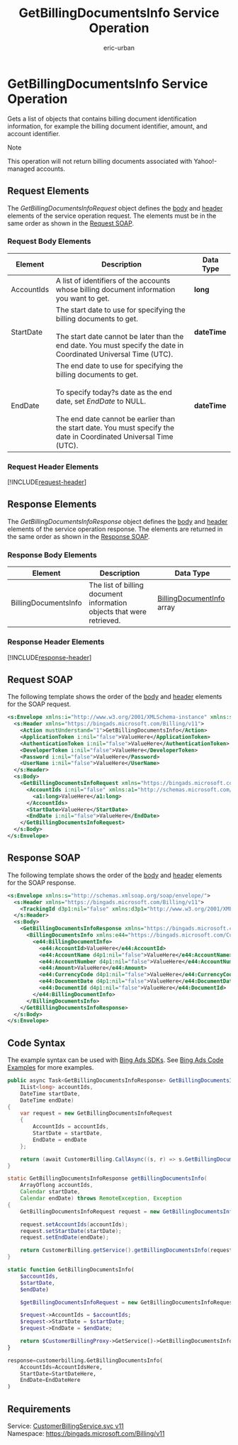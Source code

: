 ﻿---
title: GetBillingDocumentsInfo Service Operation
ms.service: bing-ads-customer-billing-service
ms.topic: article
author: eric-urban
ms.author: eur
description: Gets a list of objects that contains billing document identification information, for example the billing document identifier, amount, and account identifier.
---
# GetBillingDocumentsInfo Service Operation
Gets a list of objects that contains billing document identification information, for example the billing document identifier, amount, and account identifier.

> [!NOTE]
> This operation will not return billing documents associated with Yahoo!-managed accounts.

## <a name="request"></a>Request Elements
The *GetBillingDocumentsInfoRequest* object defines the [body](#request-body) and [header](#request-header) elements of the service operation request. The elements must be in the same order as shown in the [Request SOAP](#request-soap). 

### <a name="request-body"></a>Request Body Elements

|Element|Description|Data Type|
|-----------|---------------|-------------|
|<a name="accountids"></a>AccountIds|A list of identifiers of the accounts whose billing document information you want to get.|**long**|
|<a name="startdate"></a>StartDate|The start date to use for specifying the billing documents to get.<br /><br />The start date cannot be later than the end date. You must specify the date in Coordinated Universal Time (UTC).|**dateTime**|
|<a name="enddate"></a>EndDate|The end date to use for specifying the billing documents to get.<br /><br />To specify today?s date as the end date, set *EndDate* to NULL.<br /><br />The end date cannot be earlier than the start date. You must specify the date in Coordinated Universal Time (UTC).|**dateTime**|

### <a name="request-header"></a>Request Header Elements
[!INCLUDE[request-header](./includes/request-header.md)]

## <a name="response"></a>Response Elements
The *GetBillingDocumentsInfoResponse* object defines the [body](#response-body) and [header](#response-header) elements of the service operation response. The elements are returned in the same order as shown in the [Response SOAP](#response-soap).

### <a name="response-body"></a>Response Body Elements

|Element|Description|Data Type|
|-----------|---------------|-------------|
|<a name="billingdocumentsinfo"></a>BillingDocumentsInfo|The list of billing document information objects that were retrieved.|[BillingDocumentInfo](billingdocumentinfo.md) array|

### <a name="response-header"></a>Response Header Elements
[!INCLUDE[response-header](./includes/response-header.md)]

## <a name="request-soap"></a>Request SOAP
The following template shows the order of the [body](#request-body) and [header](#request-header) elements for the SOAP request.

```xml
<s:Envelope xmlns:i="http://www.w3.org/2001/XMLSchema-instance" xmlns:s="http://schemas.xmlsoap.org/soap/envelope/">
  <s:Header xmlns="https://bingads.microsoft.com/Billing/v11">
    <Action mustUnderstand="1">GetBillingDocumentsInfo</Action>
    <ApplicationToken i:nil="false">ValueHere</ApplicationToken>
    <AuthenticationToken i:nil="false">ValueHere</AuthenticationToken>
    <DeveloperToken i:nil="false">ValueHere</DeveloperToken>
    <Password i:nil="false">ValueHere</Password>
    <UserName i:nil="false">ValueHere</UserName>
  </s:Header>
  <s:Body>
    <GetBillingDocumentsInfoRequest xmlns="https://bingads.microsoft.com/Billing/v11">
      <AccountIds i:nil="false" xmlns:a1="http://schemas.microsoft.com/2003/10/Serialization/Arrays">
        <a1:long>ValueHere</a1:long>
      </AccountIds>
      <StartDate>ValueHere</StartDate>
      <EndDate i:nil="false">ValueHere</EndDate>
    </GetBillingDocumentsInfoRequest>
  </s:Body>
</s:Envelope>
```

## <a name="response-soap"></a>Response SOAP
The following template shows the order of the [body](#response-body) and [header](#response-header) elements for the SOAP response.

```xml
<s:Envelope xmlns:s="http://schemas.xmlsoap.org/soap/envelope/">
  <s:Header xmlns="https://bingads.microsoft.com/Billing/v11">
    <TrackingId d3p1:nil="false" xmlns:d3p1="http://www.w3.org/2001/XMLSchema-instance">ValueHere</TrackingId>
  </s:Header>
  <s:Body>
    <GetBillingDocumentsInfoResponse xmlns="https://bingads.microsoft.com/Billing/v11">
      <BillingDocumentsInfo xmlns:e44="https://bingads.microsoft.com/Customer/v11/Entities" d4p1:nil="false" xmlns:d4p1="http://www.w3.org/2001/XMLSchema-instance">
        <e44:BillingDocumentInfo>
          <e44:AccountId>ValueHere</e44:AccountId>
          <e44:AccountName d4p1:nil="false">ValueHere</e44:AccountName>
          <e44:AccountNumber d4p1:nil="false">ValueHere</e44:AccountNumber>
          <e44:Amount>ValueHere</e44:Amount>
          <e44:CurrencyCode d4p1:nil="false">ValueHere</e44:CurrencyCode>
          <e44:DocumentDate d4p1:nil="false">ValueHere</e44:DocumentDate>
          <e44:DocumentId d4p1:nil="false">ValueHere</e44:DocumentId>
        </e44:BillingDocumentInfo>
      </BillingDocumentsInfo>
    </GetBillingDocumentsInfoResponse>
  </s:Body>
</s:Envelope>
```

## <a name="example"></a>Code Syntax
The example syntax can be used with [Bing Ads SDKs](~/guides/client-libraries.md). See [Bing Ads Code Examples](~/guides/code-examples.md) for more examples.
```csharp
public async Task<GetBillingDocumentsInfoResponse> GetBillingDocumentsInfoAsync(
	IList<long> accountIds,
	DateTime startDate,
	DateTime endDate)
{
	var request = new GetBillingDocumentsInfoRequest
	{
		AccountIds = accountIds,
		StartDate = startDate,
		EndDate = endDate
	};

	return (await CustomerBilling.CallAsync((s, r) => s.GetBillingDocumentsInfoAsync(r), request));
}
```
```java
static GetBillingDocumentsInfoResponse getBillingDocumentsInfo(
	ArrayOflong accountIds,
	Calendar startDate,
	Calendar endDate) throws RemoteException, Exception
{
	GetBillingDocumentsInfoRequest request = new GetBillingDocumentsInfoRequest();

	request.setAccountIds(accountIds);
	request.setStartDate(startDate);
	request.setEndDate(endDate);

	return CustomerBilling.getService().getBillingDocumentsInfo(request);
}
```
```php
static function GetBillingDocumentsInfo(
	$accountIds,
	$startDate,
	$endDate)

	$getBillingDocumentsInfoRequest = new GetBillingDocumentsInfoRequest();

	$request->AccountIds = $accountIds;
	$request->StartDate = $startDate;
	$request->EndDate = $endDate;

	return $CustomerBillingProxy->GetService()->GetBillingDocumentsInfo($request);
}
```
```python
response=customerbilling.GetBillingDocumentsInfo(
	AccountIds=AccountIdsHere,
	StartDate=StartDateHere,
	EndDate=EndDateHere
)
```

## Requirements
Service: [CustomerBillingService.svc v11](https://clientcenter.api.bingads.microsoft.com/Api/Billing/v11/CustomerBillingService.svc)  
Namespace: https://bingads.microsoft.com/Billing/v11  

